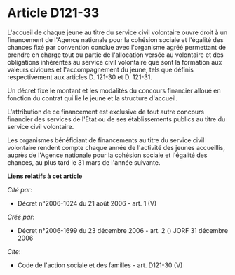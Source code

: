 # Article D121-33

L'accueil de chaque jeune au titre du service civil volontaire ouvre droit à un financement de l'Agence nationale pour la
cohésion sociale et l'égalité des chances fixé par convention conclue avec l'organisme agréé permettant de prendre en charge
tout ou partie de l'allocation versée au volontaire et des obligations inhérentes au service civil volontaire que sont la
formation aux valeurs civiques et l'accompagnement du jeune, tels que définis respectivement aux articles D. 121-30 et D.
121-31.

Un décret fixe le montant et les modalités du concours financier alloué en fonction du contrat qui lie le jeune et la
structure d'accueil. 

L'attribution de ce financement est exclusive de tout autre concours financier des services de l'Etat ou de ses
établissements publics au titre du service civil volontaire. 

Les organismes bénéficiant de financements au titre du service civil volontaire rendent compte chaque année de l'activité des
jeunes accueillis, auprès de l'Agence nationale pour la cohésion sociale et l'égalité des chances, au plus tard le 31 mars de
l'année suivante.

**Liens relatifs à cet article**

_Cité par_:

  - Décret n°2006-1024 du 21 août 2006 - art. 1 (V)

_Créé par_:

  - Décret n°2006-1699 du 23 décembre 2006 - art. 2 () JORF 31 décembre 2006

_Cite_:

  - Code de l'action sociale et des familles - art. D121-30 (V)
